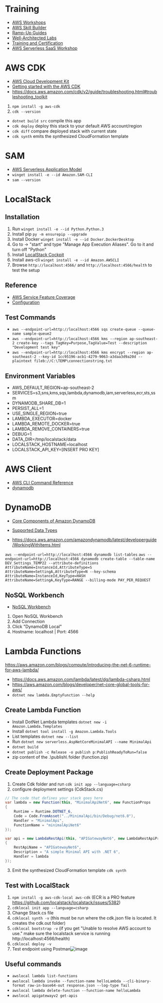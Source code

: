 # Training

- [AWS Workshops](https://workshops.aws/)
- [AWS Skill Builder](https://explore.skillbuilder.aws/learn)
- [Ramp-Up Guides](https://aws.amazon.com/training/ramp-up-guides/?th=sec&sec=rug)
- [Well-Architected Labs](https://www.wellarchitectedlabs.com/)
- [Training and Certification](https://aws.amazon.com/training/?sc_ichannel=ha&sc_icampaign=acq_awsblogsb&sc_icontent=architecture-resources)
- [AWS Serverless SaaS Workshop](https://catalog.us-east-1.prod.workshops.aws/workshops/b0c6ad36-0a4b-45d8-856b-8a64f0ac76bb/en-US)

# AWS CDK

- [AWS Cloud Development Kit](https://aws.amazon.com/cdk/)
- [Getting started with the AWS CDK](https://docs.aws.amazon.com/cdk/v2/guide/getting_started.html)
- https://docs.aws.amazon.com/cdk/v2/guide/troubleshooting.html#troubleshooting_toolkit

1. ```npm install -g aws-cdk``` 
2. ```cdk --version``` 


* `dotnet build src` compile this app
* `cdk deploy`       deploy this stack to your default AWS account/region
* `cdk diff`         compare deployed stack with current state
* `cdk synth`        emits the synthesized CloudFormation template

# SAM

- [AWS Serverless Application Model](https://aws.amazon.com/serverless/sam/)
- ```winget install -e --id Amazon.SAM-CLI```
- ```sam --version```

# LocalStack 
## Installation

1. Run ```winget install -e --id Python.Python.3``` 
2. Install pip  ```py -m ensurepip --upgrade```
3. Install Docker ```winget install -e --id Docker.DockerDesktop```
4. Go to -> "start" and type "Manage App Execution Aliases". Go to it and turn off "Python"
5. Install [LocalStack Cockpit](https://docs.localstack.cloud/get-started/cockpit/)
7. Install aws-cli ```winget install -e --id Amazon.AWSCLI```
8. Browse ```http://localhost:4566/``` and ```http://localhost:4566/health``` to test the setup

## Reference
- [AWS Service Feature Coverage](https://docs.localstack.cloud/aws/feature-coverage/)
- [Configuration](https://docs.localstack.cloud/localstack/configuration/)

## Test Commands

- ```aws --endpoint-url=http://localhost:4566 sqs create-queue --queue-name sample-queue2```
- ```aws --endpoint-url=http://localhost:4566 kms --region ap-southeast-2 create-key --tags TagKey=Purpose,TagValue=Test --description "Development test key"```
- ```aws --endpoint-url=http://localhost:4566 kms encrypt --region ap-southeast-2 --key-id 1cc95196-acb1-4279-9063-a3daa3d9a20d --plaintext fileb://C:\TEMP\connectionstring.txt```

## Environment Variables

- AWS_DEFAULT_REGION=ap-southeast-2
- SERVICES=s3,sns,kms,sqs,lambda,dynamodb,iam,serverless,ecr,sts,ssm
- DYNAMODB_SHARE_DB=1
- PERSIST_ALL=1
- USE_SINGLE_REGION=true
- LAMBDA_EXECUTOR=docker
- LAMBDA_REMOTE_DOCKER=true
- LAMBDA_REMOVE_CONTAINERS=true
- DEBUG=1
- DATA_DIR=/tmp/localstack/data
- LOCALSTACK_HOSTNAME=localhost
- LOCALSTACK_API_KEY=[INSERT PRO KEY]

# AWS Client

- [AWS CLI Command Reference](https://awscli.amazonaws.com/v2/documentation/api/latest/index.html)
- [dynamodb](https://awscli.amazonaws.com/v2/documentation/api/latest/reference/dynamodb/index.html)

# DynamoDB

- [Core Components of Amazon DynamoDB](https://docs.aws.amazon.com/amazondynamodb/latest/developerguide/HowItWorks.CoreComponents.html)

- [Supported Data Types](https://docs.aws.amazon.com/amazondynamodb/latest/developerguide/MidLevelAPILimitations.SupportedTypes.html)
- https://docs.aws.amazon.com/amazondynamodb/latest/developerguide/WorkingWithItems.html

```aws --endpoint-url=http://localhost:4566 dynamodb list-tables```
```aws --endpoint-url=http://localhost:4566 dynamodb create-table --table-name DEV_Settings_TEMP22 --attribute-definitions AttributeName=InstanceId,AttributeType=S AttributeName=SettingA,AttributeType=N --key-schema AttributeName=InstanceId,KeyType=HASH AttributeName=SettingA,KeyType=RANGE --billing-mode PAY_PER_REQUEST```

## NoSQL Workbench
- [NoSQL Workbench](https://docs.aws.amazon.com/amazondynamodb/latest/developerguide/workbench.settingup.html)

1. Open NoSQL Workbench
2. Add Connection
3. Click "DynamoDB Local"
4. Hostname: localhost | Port: 4566

# Lambda Functions

https://aws.amazon.com/blogs/compute/introducing-the-net-6-runtime-for-aws-lambda/

- https://docs.aws.amazon.com/lambda/latest/dg/lambda-csharp.html
- https://aws.amazon.com/blogs/developer/net-core-global-tools-for-aws/
- ```dotnet new lambda.EmptyFunction --help```

## Create Lambda Function

- Install DotNet Lambda templates ```dotnet new -i Amazon.Lambda.Templates```
- Install ```dotnet tool install -g Amazon.Lambda.Tools```
- List templates ```dotnet new --list```
- Run ```dotnet new serverless.AspNetCoreMinimalAPI --name MinimalApi```
- ```dotnet build```
- ```dotnet publish -c Release -o publish p:PublishReadyToRun=false```
- zip content of the .\publish\ folder (function.zip)

## Create Deployment Package

1. Create Cdk folder and run ```cdk init app --language=csharp```
2. configure deployment settings (CdkStack.cs)
```csharp
// The code that defines your stack goes here
var lambda = new Function(this, "MinimalApiNet6", new FunctionProps
{
    Runtime = Runtime.DOTNET_6,
    Code = Code.FromAsset("../MinimalApi/bin/Debug/net6.0"),
    Handler = "MinimalApi",
    FunctionName = "minimalApiNet6"
});

var api = new LambdaRestApi(this, "APIGatewayNet6", new LambdaRestApiProps
{
    RestApiName = "APIGatewayNet6",
    Description = "A simple Minimal API with .NET 6",
    Handler = lambda
}); 
```      
3. Emit the synthesized CloudFormation template ```cdk synth```


## Test with LocalStack

1. ```npm install -g aws-cdk-local aws-cdk``` (ECR is a PRO feature https://github.com/localstack/localstack/issues/5382)
2. ```cdklocal init app --language=csharp```
3. Change Stack.cs file
4. ```cdklocal synth -v``` (this must be run where the cdk.json file is located. It creates the cdk.out folder)
5. ```cdklocal bootstrap -v``` (if you get "Unable to resolve AWS account to use." make sure the localstack service is running http://localhost:4566/health)
6. ```cdklocal deploy -v```
8. Test endpoint using Postman![image](https://user-images.githubusercontent.com/5598150/169179873-6bdf5b22-fcd7-4eee-a314-be505a528da5.png)


## Useful commands

- ```awslocal lambda list-functions```
- ```awslocal lambda invoke --function-name helloLambda --cli-binary-format raw-in-base64-out response.json --log-type Tail```
- ```awslocal lambda delete-function --function-name helloLambda```
- ```awslocal apigatewayv2 get-apis```
